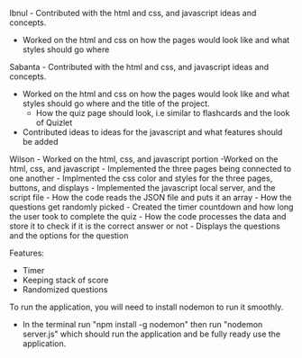 Ibnul - Contributed with the html and css, and javascript ideas and concepts.
 - Worked on the html and css on how the pages would look like and what styles should go where

Sabanta - Contributed with the html and css, and javascript ideas and concepts.
 - Worked on the html and css on how the pages would look like and what styles should go where and the title of the project.
   - How the quiz page should look, i.e similar to flashcards and the look of Quizlet
 - Contributed ideas to ideas for the javascript and what features should be added 

Wilson - Worked on the html, css, and javascript portion
  -Worked on the html, css, and javascript
    - Implemented the three pages being connected to one another
    - Implmented the css color and styles for the three pages, buttons, and displays
    - Implemented the javascript local server, and the script file
      - How the code reads the JSON file and puts it an array
      - How the questions get randomly picked
      - Created the timer countdown and how long the user took to complete the quiz
      - How the code processes the data and store it to check if it is the correct answer or not
      - Displays the questions and the options for the question

Features:
 - Timer
 - Keeping stack of score
 - Randomized questions

To run the application, you will need to install nodemon to run it smoothly.
 - In the terminal run "npm install -g nodemon" then run "nodemon server.js" which should run the application and be fully ready use the application.
